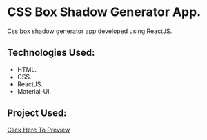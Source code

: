 # CSS Box Shadow Generator App.

Css box shadow generator app developed using ReactJS.

## Technologies Used:

* HTML.
* CSS.
* ReactJS.
* Material-UI.

## Project Used:

[Click Here To Preview](https://ali-tahir4024.github.io/css-box-shadow-generator-app/)
